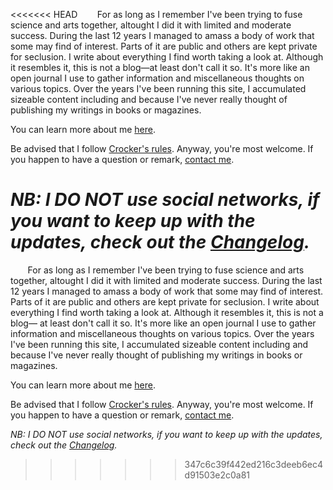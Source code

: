 <<<<<<< HEAD
&nbsp;&nbsp;&nbsp;&nbsp;&nbsp;&nbsp; <span class="big">For as long as I remember</span> I've been trying to fuse science and arts together, altought I did it with limited and moderate success. During the last 12 years I managed to amass a body of work that some may find of interest. Parts of it are public and others are kept private for seclusion. I write about everything I find worth taking a look at. Although it resembles it, this is not a blog&mdash;at least don't call it so. It's more like an open journal I use to gather information and miscellaneous thoughts on various topics. Over the years I've been running this site, I accumulated sizeable content including and because I've never really thought of publishing my writings in books or magazines.

You can learn more about me [here](./About).

Be advised that I follow [Crocker's rules](http://www.sl4.org/crocker.html). Anyway, you're most welcome. If you happen to have a question or remark, [contact me](./About#contact).

_NB: I DO NOT use social networks, if you want to keep up with the updates, check out the [Changelog](./Changelog)._
=======
&nbsp;&nbsp;&nbsp;&nbsp;&nbsp;&nbsp; <span class="big">For as long as I remember</span> I've been trying to fuse science and arts together, altought I did it with limited and moderate success. During the last 12 years I managed to amass a body of work that some may find of interest. Parts of it are public and others are kept private for seclusion. I write about everything I find worth taking a look at. Although it resembles it, this is not a blog&mdash; at least don't call it so. It's more like an open journal I use to gather information and miscellaneous thoughts on various topics. Over the years I've been running this site, I accumulated sizeable content including and because I've never really thought of publishing my writings in books or magazines.

You can learn more about me [here](About.html).

Be advised that I follow [Crocker's rules](http://www.sl4.org/crocker.html). Anyway, you're most welcome. If you happen to have a question or remark, [contact me](./About.html#contact).

_NB: I DO NOT use social networks, if you want to keep up with the updates, check out the [Changelog](Changelog.html)._
>>>>>>> 347c6c39f442ed216c3deeb6ec4d91503e2c0a81
